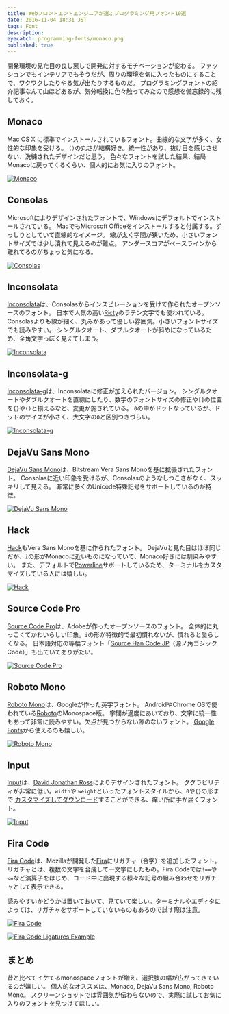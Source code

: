 ```yaml
---
title: Webフロントエンドエンジニアが選ぶプログラミング用フォント10選
date: 2016-11-04 18:31 JST
tags: Font
description: 
eyecatch: programming-fonts/monaco.png
published: true
---
```


開発環境の見た目の良し悪しで開発に対するモチベーションが変わる。
ファッションでもインテリアでもそうだが、周りの環境を気に入ったものにすることで、ワクワクしたりやる気が出たりするものだ。
プログラミングフォントの紹介記事なんて山ほどあるが、気分転換に色々触ってみたので感想を備忘録的に残しておく。

## Monaco

Mac OS X に標準でインストールされているフォント。曲線的な文字が多く、女性的な印象を受ける。
`()`の丸さが結構好き。統一性があり、抜け目を感じさせない、洗練されたデザインだと思う。
色々なフォントを試した結果、結局Monacoに戻ってくるくらい、個人的にお気に入りのフォント。

[![Monaco](/images/programming-fonts/monaco.png 'Monaco')](/images/programming-fonts/monaco.png)

## Consolas

Microsoftによりデザインされたフォントで、Windowsにデフォルトでインストールされている。
MacでもMicrosoft Officeをインストールすると付属する。ずっしりとしていて直線的なイメージ。
線が太く字間が狭いため、小さいフォントサイズでは少し潰れて見えるのが難点。
アンダースコアがベースラインから離れてるのがちょっと気になる。

[![Consolas](/images/programming-fonts/consolas.png 'Consolas')](/images/programming-fonts/consolas.png)

## Inconsolata

[Inconsolata](http://levien.com/type/myfonts/inconsolata.html)は、Consolasからインスピレーションを受けて作られたオープンソースのフォント。
日本で人気の高い[Ricty](http://www.rs.tus.ac.jp/yyusa/ricty.html)のラテン文字でも使われている。
Consolasよりも線が細く、丸みがあって優しい雰囲気。小さいフォントサイズでも読みやすい。
シングルクオート、ダブルクオートが斜めになっているため、全角文字っぽく見えてしまう。

[![Inconsolata](/images/programming-fonts/inconsolata.png 'Inconsolata')](/images/programming-fonts/inconsolata.png)

## Inconsolata-g

[Inconsolata-g](http://leonardo-m.livejournal.com/77079.html)は、Inconsolataに修正が加えられたバージョン。
シングルクオートやダブルクオートを直線にしたり、数字のフォントサイズの修正や`[]`の位置を`{}`や`()`と揃えるなど、変更が施されている。
`0`の中がドットなっているが、ドットのサイズが小さく、大文字の`O`と区別つきづらい。

[![Inconsolata-g](/images/programming-fonts/inconsolatag.png 'Inconsolata-g')](/images/programming-fonts/inconsolatag.png)

## DejaVu Sans Mono

[DejaVu Sans Mono](http://dejavu-fonts.org/ 'DejaVu Sans Mono')は、Bitstream Vera Sans Monoを基に拡張されたフォント。
Consolasに近い印象を受けるが、Consolasのようなしつこさがなく、スッキリして見える。
非常に多くのUnicode特殊記号をサポートしているのが特徴。

[![DejaVu Sans Mono](/images/programming-fonts/dejavu.png 'DejaVu Sans Mono')](/images/programming-fonts/dejavu.png)

## Hack

[Hack](https://github.com/chrissimpkins/Hack)もVera Sans Monoを基に作られたフォント。
DejaVuと見た目はほぼ同じだが、`i`の形がMonacoに近いものになっていて、Monaco好きには馴染みやすい。
また、デフォルトで[Powerline](https://github.com/powerline/powerline)サポートしているため、ターミナルをカスタマイズしている人には嬉しい。

[![Hack](/images/programming-fonts/hack.png 'Hack')](/images/programming-fonts/hack.png)

## Source Code Pro

[Source Code Pro](https://github.com/adobe-fonts/source-code-pro)は、Adobeが作ったオープンソースのフォント。
全体的に丸っこくてかわいらしい印象。`i`の形が特徴的で最初慣れないが、慣れると愛らしくなる。
日本語対応の等幅フォント「[Source Han Code JP](https://github.com/adobe-fonts/source-han-code-jp)（源ノ角ゴシック Code）」も出ていてありがたい。

[![Source Code Pro](/images/programming-fonts/source-code-pro.png 'Source Code Pro')](/images/programming-fonts/source-code-pro.png)

## Roboto Mono

[Roboto Mono](https://github.com/google/fonts/tree/master/apache/robotomono)は、Googleが作った英字フォント。
AndroidやChrome OSで使われている[Roboto](https://github.com/google/roboto)のMonospace版。
字間が適度にあいており、文字に統一性もあって非常に読みやすい。欠点が見つからない隙のないフォント。
[Google Fonts](https://fonts.google.com/specimen/Roboto+Mono)から使えるのも嬉しい。

[![Roboto Mono](/images/programming-fonts/roboto-mono.png 'Roboto Mono')](/images/programming-fonts/roboto-mono.png)

## Input

[Input](http://input.fontbureau.com/)は、[David Jonathan Ross](https://djr.com/)によりデザインされたフォント。
ググラビリティが非常に低い。`width`や `weight`といったフォントスタイルから、`0`や`{}`の形まで
[カスタマイズしてダウンロード](http://input.fontbureau.com/preview/)することができる、痒い所に手が届くフォント。

[![Input](/images/programming-fonts/input.png 'Input')](/images/programming-fonts/input.png)

## Fira Code

[Fira Code](https://github.com/tonsky/FiraCode)は、Mozillaが開発した[Fira](https://github.com/mozilla/Fira)にリガチャ（合字）を追加したフォント。
リガチャとは、複数の文字を合成して一文字にしたもの。Fira Codeでは`!==`や`<=`など演算子をはじめ、コード中に出現する様々な記号の組み合わせをリガチャとして表示できる。

読みやすいかどうかは置いておいて、見ていて楽しい。ターミナルやエディタによっては、リガチャをサポートしていないものもあるので試す際は注意。

[![Fira Code](/images/programming-fonts/fira-code.png 'Fira Code')](/images/programming-fonts/fira-code.png)

[![Fira Code Ligatures Example](/images/programming-fonts/fira-code-example.png 'Fira Code Ligatures Example')](/images/programming-fonts/fira-code-example.png)

## まとめ

昔と比べてイケてるmonospaceフォントが増え、選択肢の幅が広がってきているのが嬉しい。
個人的なオススメは、Monaco, DejaVu Sans Mono, Roboto Mono。
スクリーンショットでは雰囲気が伝わらないので、実際に試してお気に入りのフォントを見つけてほしい。
